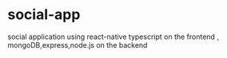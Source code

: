 # social-app
social application using react-native typescript on the frontend , mongoDB,express,node.js on the backend
